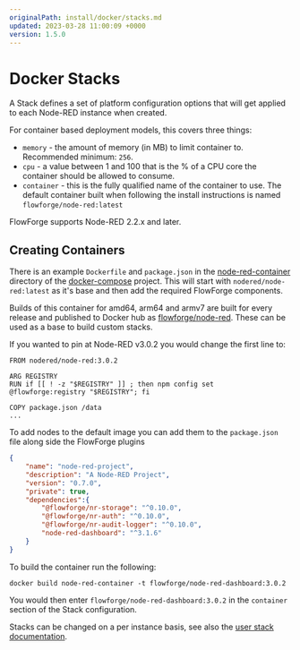 ```yaml
---
originalPath: install/docker/stacks.md
updated: 2023-03-28 11:00:09 +0000
version: 1.5.0
---
```

# Docker Stacks

A Stack defines a set of platform configuration options that will get
applied to each Node-RED instance when created.

For container based deployment models, this covers three things:

 - `memory` - the amount of memory (in MB) to limit container to. Recommended minimum: `256`.
 - `cpu` - a value between 1 and 100 that is the % of a CPU core the container should be allowed to consume.
 - `container` - this is the fully qualified name of the container to use. The default container built when following the install instructions is named `flowforge/node-red:latest`

FlowForge supports Node-RED 2.2.x and later.

## Creating Containers

There is an example `Dockerfile` and `package.json` in the [node-red-container](https://github.com/flowforge/docker-compose/tree/main/node-red-container) 
directory of the [docker-compose](https://github.com/flowforge/docker-compose) project. This will start with `nodered/node-red:latest` 
as it's base and then add the required FlowForge components.

Builds of this container for amd64, arm64 and armv7 are built for every release and published to Docker hub as [flowforge/node-red](https://hub.docker.com/r/flowforge/node-red). These can be used as a base to build custom stacks.

If you wanted to pin at Node-RED v3.0.2 you would change the first line to:

```docker
FROM nodered/node-red:3.0.2

ARG REGISTRY
RUN if [[ ! -z "$REGISTRY" ]] ; then npm config set @flowforge:registry "$REGISTRY"; fi

COPY package.json /data
...
```

To add nodes to the default image you can add them to the `package.json` file along 
side the FlowForge plugins

```json
{
    "name": "node-red-project",
    "description": "A Node-RED Project",
    "version": "0.7.0",
    "private": true,
    "dependencies":{
        "@flowforge/nr-storage": "^0.10.0",
        "@flowforge/nr-auth": "^0.10.0",
        "@flowforge/nr-audit-logger": "^0.10.0",
        "node-red-dashboard": "^3.1.6"
    }
}
```

To build the container run the following:

```shell
docker build node-red-container -t flowforge/node-red-dashboard:3.0.2
```

You would then enter `flowforge/node-red-dashboard:3.0.2` in the `container` section
of the Stack configuration.

Stacks can be changed on a per instance basis, see also the
[user stack documentation](../../user/changestack.md).

